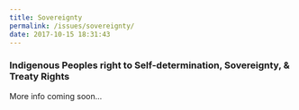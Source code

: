 ```yaml
---
title: Sovereignty
permalink: /issues/sovereignty/
date: 2017-10-15 18:31:43
---
```

### Indigenous Peoples right to Self-determination, Sovereignty, & Treaty Rights

More info coming soon...

